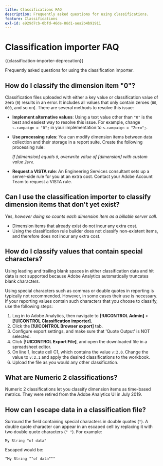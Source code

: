 ```yaml
---
title: Classifications FAQ
description: Frequently asked questions for using classifications.
feature: Classifications
exl-id: e929d7cb-0bfd-46de-88d1-aea2b4b91911
---
```

# Classification importer FAQ

{{classification-importer-deprecation}}

Frequently asked questions for using the classification importer.

## How do I classify the dimension item "0"?

Classification files uploaded with either a key value or classification value of zero (`0`) results in an error. It includes all values that only contain zeroes (`00`, `000`, and so on). There are several methods to resolve this issue:

* **Implement alternative values**: Using a text value other than `"0"` is the best and easiest way to resolve this issue. For example, change `s.campaign = "0";` in your implementation to `s.campaign = "Zero";`.

* **Use processing rules**: You can modify dimension items between data collection and their storage in a report suite. Create the following processing rule:
  
  *If [dimension] equals `0`, overwrite value of [dimension] with custom value `Zero`.*

* **Request a VISTA rule**: An Engineering Services consultant sets up a server-side rule for you at an extra cost. Contact your Adobe Account Team to request a VISTA rule.

## Can I use the classification importer to classify dimension items that don't yet exist?

Yes, *however doing so counts each dimension item as a billable server call.*

* Dimension items that already exist do not incur any extra cost.
* Using the classification rule builder does not classify non-existent items, and therefore does not incur any extra cost.

## How do I classify values that contain special characters?

Using leading and trailing blank spaces in either classification data and hit data is not supported because Adobe Analytics automatically truncates blank characters.
  
Using special characters such as commas or double quotes in reporting is typically not recommended. However, in some cases their use is necessary. If your reporting values contain such characters that you choose to classify, use the following steps:

1. Log in to Adobe Analytics, then navigate to **[!UICONTROL Admin]** > **[!UICONTROL Classification importer]**.
2. Click the **[!UICONTROL Browser export]** tab.
3. Configure export settings, and make sure that 'Quote Output' is NOT selected.
4. Click **[!UICONTROL Export File]**, and open the downloaded file in a spreadsheet editor.
5. On line 1, locate cell C1, which contains the value `v:2.0`. Change the value to `v:2.1` and apply the desired classifications to the workbook.
6. Upload the file as you would any other classification.

## What are Numeric 2 classifications?

Numeric 2 classifications let you classify dimension items as time-based metrics. They were retired from the Adobe Analytics UI in July 2019.

## How can I escape data in a classification file?

Surround the field containing special characters in double quotes (`"`). A double quote character can appear in an escaped cell by replacing it with two double quote characters (`" "`). For example:

```
My String "of data"
```

Escaped would be:

```
"My String ""of data"""
```
